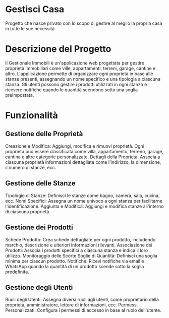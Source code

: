 # Gestisci Casa
Progetto che nasce privato con lo scopo di gestire al meglio la propria casa in tutte le sue necessità

# Descrizione del Progetto
Il Gestionale Immobili è un'applicazione web progettata per gestire proprietà immobiliari come ville, appartamenti, terreni, garage, cantine e altro. L'applicazione permette di organizzare ogni proprietà in base alle stanze presenti, assegnando un nome specifico e una tipologia a ciascuna stanza. Gli utenti possono gestire i prodotti utilizzati in ogni stanza e ricevere notifiche quando le quantità scendono sotto una soglia preimpostata.

# Funzionalità

## Gestione delle Proprietà
Creazione e Modifica: Aggiungi, modifica e rimuovi proprietà. Ogni proprietà può essere classificata come villa, appartamento, terreno, garage, cantina e altre categorie personalizzate.
Dettagli della Proprietà: Associa a ciascuna proprietà informazioni dettagliate come l'indirizzo, la dimensione, il numero di stanze, ecc.

## Gestione delle Stanze
Tipologie di Stanze: Definisci le stanze come bagno, camera, sala, cucina, ecc.
Nomi Specifici: Assegna un nome univoco a ogni stanza per facilitarne l'identificazione.
Aggiunta e Modifica: Aggiungi e modifica stanze all'interno di ciascuna proprietà.

## Gestione dei Prodotti
Schede Prodotto: Crea schede dettagliate per ogni prodotto, includendo marchio, descrizione e ulteriori informazioni rilevanti.
Associazione dei Prodotti: Associa i prodotti specifici a ciascuna stanza e indica il loro utilizzo.
Monitoraggio delle Scorte
Soglie di Quantità: Definisci una soglia minima per ciascun prodotto.
Notifiche: Ricevi notifiche via email e WhatsApp quando la quantità di un prodotto scende sotto la soglia predefinita.

## Gestione degli Utenti
Ruoli degli Utenti: Assegna diversi ruoli agli utenti, come proprietario della proprietà, amministratore, lettore di informazioni, ecc.
Permessi Personalizzati: Configura i permessi di accesso in base al ruolo dell'utente.
